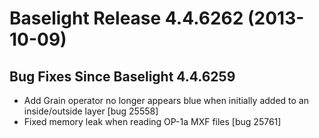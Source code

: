# Baselight Release 4.4.6262 (2013-10-09)



## Bug Fixes Since Baselight 4.4.6259

* Add Grain operator no longer appears blue when initially added to an inside/outside layer \[bug 25558]
* Fixed memory leak when reading OP-1a MXF files \[bug 25761]
